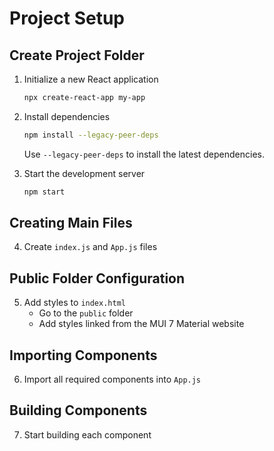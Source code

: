 # Project Setup

## Create Project Folder

1. Initialize a new React application
    ```sh
    npx create-react-app my-app
    ```

2. Install dependencies
    ```sh
    npm install --legacy-peer-deps
    ```
    Use `--legacy-peer-deps` to install the latest dependencies.

3. Start the development server
    ```sh
    npm start
    ```

## Creating Main Files

4. Create `index.js` and `App.js` files

## Public Folder Configuration

5. Add styles to `index.html`
    - Go to the `public` folder
    - Add styles linked from the MUI 7 Material website

## Importing Components

6. Import all required components into `App.js`

## Building Components

7. Start building each component
